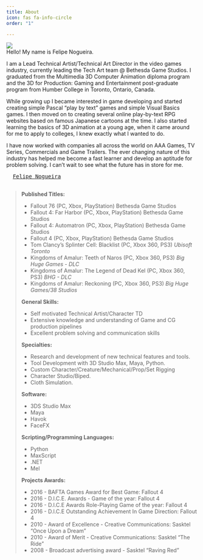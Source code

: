 ```yaml
---
title: About
icon: fas fa-info-circle
order: "1"

---
```

![](https://res.cloudinary.com/felipenogueira3d-cloud/image/upload/v1568431903/aboutmeop_xnqgcn.jpg)  
Hello! My name is Felipe Nogueira. 

I am a Lead Technical Artist/Technical Art Director in the video games industry, currently leading the Tech Art team @ Bethesda Game Studios. I graduated from the Multimedia 3D Computer Animation diploma program and the 3D for Production: Gaming and Entertainment post-graduate program from Humber College in Toronto, Ontario, Canada.

While growing up I became interested in game developing and started creating simple Pascal “play by text” games and simple Visual Basics games. I then moved on to creating several online play-by-text RPG websites based on famous Japanese cartoons at the time. I also started learning the basics of 3D animation at a young age, when it came around for me to apply to colleges, I knew exactly what I wanted to do.

I have now worked with companies all across the world on AAA Games, TV Series, Commercials and Game Trailers. The ever changing nature of this industry has helped me become a fast learner and develop an aptitude for problem solving. I can’t wait to see what the future has in store for me.

<pre>
 <i class="fab fa-linkedin fa-lg"></i> <a href="https://www.linkedin.com/in/pepetd/" title="Felipe's LinkedIn Profile" target="_blank">Felipe Nogueira</a>
 </pre>
> **Published Titles:**
>
> * Fallout 76 (PC, Xbox, PlayStation) Bethesda Game Studios
> * Fallout 4: Far Harbor (PC, Xbox, PlayStation) Bethesda Game Studios
> * Fallout 4: Automatron (PC, Xbox, PlayStation) Bethesda Game Studios
> * Fallout 4 (PC, Xbox, PlayStation) Bethesda Game Studios
> * Tom Clancy’s Splinter Cell: Blacklist (PC, Xbox 360, PS3) _Ubisoft Toronto_
> * Kingdoms of Amalur: Teeth of Naros (PC, Xbox 360, PS3) _Big Huge Games - DLC_
> * Kingdoms of Amalur: The Legend of Dead Kel (PC, Xbox 360, PS3) _BHG - DLC_
> * Kingdoms of Amalur: Reckoning (PC, Xbox 360, PS3) _Big Huge Games/38 Studios_
>
> **General Skills:**
>
> * Self motivated Technical Artist/Character TD
> * Extensive knowledge and understanding of Game and CG production pipelines
> * Excellent problem solving and communication skills
>
> **Specialties:**
>
> * Research and development of new technical features and tools.
> * Tool Development with 3D Studio Max, Maya, Python.
> * Custom Character/Creature/Mechanical/Prop/Set Rigging
> * Character Studio/Biped.
> * Cloth Simulation.
>
> **Software:**
>
> * 3DS Studio Max
> * Maya
> * Havok
> * FaceFX
>
> **Scripting/Programming Languages:**
>
> * Python
> * MaxScript
> * .NET
> * Mel
>
> **Projects Awards:**
>
> * 2016 - BAFTA Games Award for Best Game: Fallout 4
> * 2016 - D.I.C.E. Awards - Game of the year: Fallout 4
> * 2016 - D.I.C.E Awards Role-Playing Game of the year: Fallout 4
> * 2016 - D.I.C.E Outstanding Achievement In Game Direction: Fallout 4
> * 2010 - Award of Excellence - Creative Communications: Sasktel “Once Upon a Dream”
> * 2010 - Award of Merit - Creative Communications: Sasktel “The Ride”
> * 2008 - Broadcast advertising award - Sasktel “Raving Red”